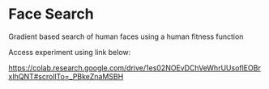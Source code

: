 # Face Search
Gradient based search of human faces using a human fitness function

Access experiment using link below: 

https://colab.research.google.com/drive/1es02NOEvDChVeWhrUUsoflEOBrxIhQNT#scrollTo=_PBkeZnaMSBH


